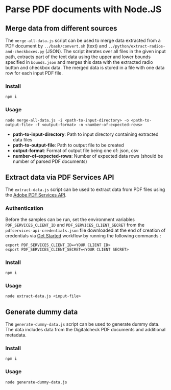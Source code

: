 # Parse PDF documents with Node.JS

## Merge data from different sources 

The `merge-all-data.js` script can be used to merge data extracted from a PDF document by `../bash/convert.sh` (text)
and `../python/extract-radios-and-checkboxes.py` (JSON). The script iterates over all files in the given input path, 
extracts part of the text data using the upper and lower bounds specified in `bounds.json` and merges this data
with the extracted radio button and checkbox data. The merged data is stored in a file with one data row for each 
input PDF file. 

### Install

```
npm i
```

### Usage

```
node merge-all-data.js -i <path-to-input-directory> -o <path-to-output-file> -f <output-format> -n <number-of-expected-rows>
```
- **path-to-input-directory**: Path to input directory containing extracted data files
- **path-to-output-file**: Path to output file to be created
- **output-format**: Format of output file being one of: json, csv
- **number-of-expected-rows**: Number of expected data rows (should be number of parsed PDF documents)

## Extract data via PDF Services API

The `extract-data.js` script can be used to extract data from PDF files using the [Adobe PDF Services API](https://developer.adobe.com/document-services/docs/overview/pdf-services-api/).

### Authentication

Before the samples can be run, set the environment variables `PDF_SERVICES_CLIENT_ID` and `PDF_SERVICES_CLIENT_SECRET` 
from the `pdfservices-api-credentials.json` file downloaded at the end of creation of credentials via 
[Get Started](https://www.adobe.io/apis/documentcloud/dcsdk/gettingstarted.html?ref=getStartedWithServicesSdk) 
workflow by running the following commands :

```
export PDF_SERVICES_CLIENT_ID=<YOUR CLIENT ID>
export PDF_SERVICES_CLIENT_SECRET=<YOUR CLIENT SECRET>
```

### Install

```
npm i
```

### Usage

```
node extract-data.js <input-file>
```

## Generate dummy data

The `generate-dummy-data.js` script can be used to generate dummy data. The data includes data from the Digitalcheck 
PDF documents and additional metadata.

### Install

```
npm i
```

### Usage

```
node generate-dummy-data.js
```
